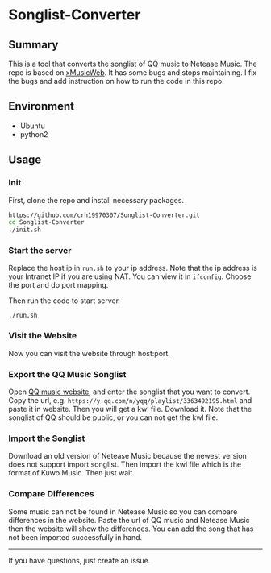 # Songlist-Converter

## Summary

This is a tool that converts the songlist of QQ music to Netease Music. The repo is based on [xMusicWeb](https://github.com/comwrg/xMusicWeb). It has some bugs and stops maintaining. I fix  the bugs and add instruction on how to run the code in this repo. 

## Environment

* Ubuntu
* python2

## Usage

### Init

First, clone the repo and install necessary packages.

```bash
https://github.com/crh19970307/Songlist-Converter.git
cd Songlist-Converter
./init.sh
```

### Start the server

Replace the host ip in `run.sh` to your ip address. Note that the ip address is your Intranet IP if you are using NAT. You can view it in `ifconfig`. Choose the port and do port mapping.

Then run the code to start server.

```
./run.sh
```

### Visit the Website

Now you can visit the website through host:port.


### Export the QQ Music Songlist

Open [QQ music website](http://music.qq.com), and enter the songlist that you want to convert. Copy the url, e.g. `https://y.qq.com/n/yqq/playlist/3363492195.html` and paste it in website. Then you will get a kwl file. Download it. Note that the songlist of QQ should be public, or you can not get the kwl file.

### Import the Songlist

Download an old version of Netease Music because the newest version does not support import songlist. Then import the kwl file which is the format of Kuwo Music. Then just wait.

### Compare Differences

Some music can not be found in Netease Music so you can compare differences in the website. Paste the url of QQ music and Netease Music then the website will show the differences. You can add the song that has not been imported successfully in hand.

---

If you have questions, just create an issue.